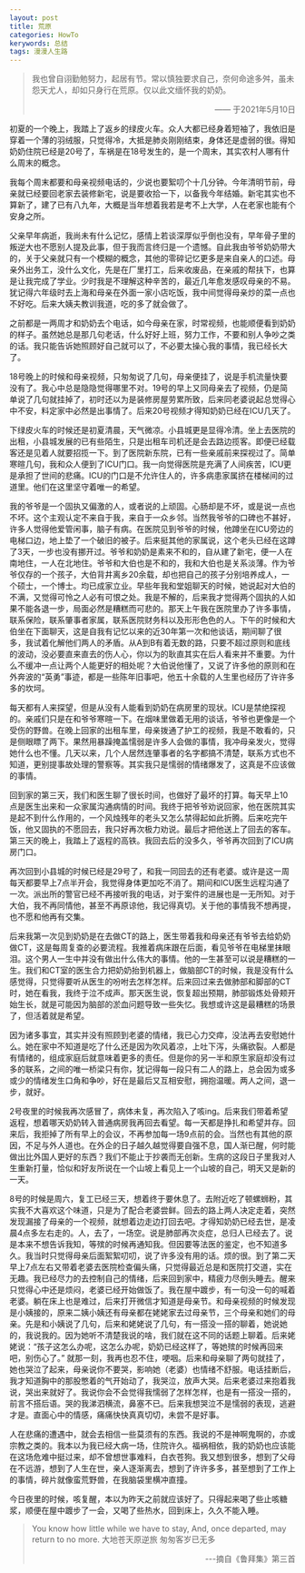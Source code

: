 ```yaml
---
layout: post
title: 荒原
categories: HowTo
kerywords: 总结
tags: 漫漫人生路 
---
```


> 我也曾自诩勤勉努力，起居有节。常以慎独要求自己，奈何命途多舛，虽未怨天尤人，却如只身行在荒原。仅以此文缅怀我的奶奶。
> <p align="right">—— 于2021年5月10日</p>



初夏的一个晚上，我踏上了返乡的绿皮火车。众人大都已经身着短袖了，我依旧是穿着一个薄的羽绒服，只觉得冷，大抵是肺炎刚刚结束，身体还是虚弱的很。得知奶奶住院已经是20号了，车祸是在18号发生的，是一个周末，其实农村人哪有什么周末的概念。

我每个周末都要和母亲视频电话的，少说也要絮叨个十几分钟。今年清明节前，母亲就已经要回老家去装修新宅，说是要收拾一下，以备我今年结婚。新宅其实也不算新了，建了已有八九年，大概是当年想着我若是考不上大学，人在老家也能有个安身之所。

父亲早年病逝，我尚未有什么记忆，感情上若谈深厚似乎倒也没有，早年骨子里的叛逆大也不愿别人提及此事，但于我而言终归是一个遗憾。自此我由爷爷奶奶带大的，关于父亲就只有一个模糊的概念，其他的零碎记忆更多是来自亲人的口述。母亲外出务工，没什么文化，先是在厂里打工，后来收废品，在亲戚的帮扶下，也算是让我完成了学业。少时我是不理解这种辛苦的，最近几年愈发感叹母亲的不易。犹记得六年级时去上海和母亲在外面一家小店吃饭，我中间觉得母亲炒的菜一点也不好吃。后来大姨夫教训我道，吃的多了就会做了。

之前都是一两周才和奶奶去个电话，如今母亲在家，时常视频，也能顺便看到奶奶的样子。虽然她总是那几句老话，什么好好上班，努力工作，不要和别人争吵之类的话。我只能告诉她照顾好自己就可以了，不必要太操心我的事情，我已经长大了。

18号晚上的时候和母亲视频，只匆匆说了几句，母亲便挂了，说是手机流量快要没有了。我心中总是隐隐觉得哪里不对。19号的早上又同母亲去了视频，仍是简单说了几句就挂掉了，初时还以为是装修房屋劳累所致，后来同老婆说起总觉得心中不安，料定家中必然是出事情了。后来20号视频才得知奶奶已经在ICU几天了。

下绿皮火车的时候还是初夏清晨，天气微凉。小县城更是显得冷清。坐上去医院的出租，小县城发展的已有些陌生，只是出租车司机还是会去路边揽客。即便已经载客还是见着人就要招揽一下。到了医院新东院，已有一些亲戚前来探视过了。简单寒暄几句，我和众人便到了ICU门口。我一向觉得医院是充满了人间疾苦，ICU更是承担了世间的悲痛。ICU的门口是不允许住人的，许多病患家属挤在楼梯间的过道里。他们在这里坚守着唯一的希望。

我的爷爷是一个固执又偏激的人，或者说的上顽固。心肠却是不坏，或是说一点也不坏。这个主观认定不来自于我，来自于一众乡邻。当然我爷爷的口碑也不甚好，许多人觉得他爱管闲事，脑子有病。在医院见到爷爷的时候，他蹲坐在ICU旁边的电梯口边，地上垫了一个破旧的被子。后来挺其他的家属说，这个老头已经在这蹲了3天，一步也没有挪开过。爷爷和奶奶是素来不和的，自从建了新宅，便一人在南地住，一人在北地住。爷爷和大伯也是不和的，我和大伯也是关系淡薄。作为爷爷仅存的一个孩子，大伯背井离乡20余载，却也把自己的孩子分别培养成人，一个硕士，一个博士。均已成家立业。早些年我和堂姐聊天的时候，她说起对大伯的不满，又觉得可怜之人必有可恨之处。我是不解的，后来我才觉得两个固执的人如果不能各退一步，局面必然是糟糕而可悲的。那天上午我在医院里办了许多事情，联系保险，联系肇事者家属，联系医院财务科以及形形色色的人。下午的时候和大伯坐在下面聊天，这是自我有记忆以来的近30年第一次和他谈话，期间聊了很多，我试着化解他们两人的矛盾。从A到B有着无数的路，只要不超过原则和底线的波动，没必要直来直去的伤人心，你以为的耿直其实在后人看来并不重要。为什么不缓冲一点让两个人能更好的相处呢？大伯说他懂了，又说了许多他的原则和在外奔波的“英勇”事迹，都是一些陈年旧事吧，他五十余载的人生里也经历了许许多多的坎坷。

每天都有人来探望，但是从没有人能看到奶奶在病房里的现状。ICU是禁绝探视的。亲戚们只是在和爷爷寒暄一下。在烟味里做着无用的谈话，爷爷也更像是一个受伤的野兽。在晚上回家的出租车里，母亲拨通了护工的视频，我是不敢看的，只是侧眼瞟了两下。果然用暴躁掩盖懦弱是许多人会做的事情，我冲母亲发火，觉得她什么也不懂。几天以来，几个人居然连肇事者的名字都搞不清楚，联系方式也不知道，更别提事故处理的警察等。其实我只是懦弱的情绪爆发了，这真是不应该做的事情。

回到家的第三天，我们和医生聊了很长时间，也做好了最坏的打算。每天早上10点是医生出来和一众家属沟通病情的时间。我终于把爷爷劝说回家，他在医院其实是起不到什么作用的，一个风烛残年的老头又怎么禁得起如此折腾。后来吃完午饭，他又固执的不愿回去，我只好再次极力劝说。最后才把他送上了回去的客车。第三天的晚上，我踏上了返程的高铁。我回去后的没多久，爷爷再次回到了ICU病房门口。

再次回到小县城的时候已经是29号了，和我一同回去的还有老婆。或许是这一周每天都要早上7点半开会，我觉得身体更加吃不消了。期间和ICU医生远程沟通了一次。派出所的警官已经不再接听我的电话，对于案件的进展也是一无所知。对于大伯，我不再同情他，甚至不再原谅他，我记得真切。关于他的事情我不想再提，也不愿和他再有交集。

后来我第一次见到奶奶是在去做CT的路上，医生带着我和母亲还有爷爷去给奶奶做CT，这是每周复查的必要流程。我推着病床跟在后面，看见爷爷在电梯里抹眼泪。这个男人一生中并没有做出什么伟大的事情。他的一生甚至可以说是糟糕的一生。我们和CT室的医生合力把奶奶抬到机器上，做脑部CT的时候，我是没有什么感觉得，只觉得要听从医生的吩咐去怎样怎样。后来回过来去做肺部和脚部的CT时，她在看我，我终于泣不成声。那天医生说，恢复超出预期，肺部锻炼处骨颊开始生长，就是可能因为脑部的淤血问题导致一些失忆。我想或许这是最糟糕的场景了，但活着就是希望。

因为诸多事宜，其实并没有照顾到老婆的情绪，我已心力交瘁，没法再去安慰她什么。她在家中不知道是吃了什么还是因为吹风着凉，上吐下泻，头痛欲裂。人都是有情绪的，组成家庭后就意味着更多的责任。但是你的另一半和原生家庭却没有过多的联系，之间的唯一桥梁只有你，犹记得每一段只有二人的路上，总会因为或多或少的情绪发生口角和争吵，好在是最后又互相安慰，拥抱温暖。两人之间，退一步，就好。

2号夜里的时候我再次感冒了，病体未复，再次陷入了咳ing。后来我们带着希望返程，想着哪天奶奶转入普通病房我再回去看望。每一天都是挣扎和希望并存。回来后，我拒掉了所有早上的会议，不再参加每一场9点前的会。当然也有其他的原因，不足与外人道也。在外企的日子越久越觉得要自强不息，国人渐已醒，何时能做出比外国人更好的东西？我们不能止于抄袭而无创新。生病的这段日子里我对人生重新打量，恰似和好友所说在一个山坡上看见上一个山坡的自己，明天又是新的一天。

8号的时候是周六，复工已经三天，想着终于要休息了。去附近吃了顿螺蛳粉，其实我不大喜欢这个味道，只是为了配合老婆尝鲜。回去的路上两人决定走着，突然发现漏接了母亲的一个视频，就想着边走边打回去吧。才得知奶奶已经去世，是凌晨4点多左右走的。人，去了，一场空。说是肺部再次炎症，总归人已经去了。说是本来不想告诉我知，等殡的时候再通知我。但因要等法医的鉴定，也不知道多久。我当时只觉得母亲后面絮絮叨叨，说了许多没有用的话。烦的很。到了第二天早上7点左右又带着老婆去医院检查偏头痛，只觉得最近总是和医院打交道，实在无趣。我已经尽力的去控制自己的情绪，后来回到家中，精疲力尽倒头睡去。醒来只觉得心中还是烦闷，老婆已经开始做饭了。我在屋中踱步，有一句没一句的喊着老婆。躺在床上也是难过，后来打开微信才知道是母亲节。和母亲视频的时候发现是小姨接的，原来二姨小姨还有母亲都在姥姥家去过母亲节，三个母亲和她们的母亲。先是和小姨说了几句，后来和姥姥说了几句，有一搭没一搭的聊着，她说她的，我说我的。因为她听不清楚我说的啥，我们就在这不同的话题上聊着。后来姥姥说：“孩子这怎么办呢，这怎么办呢，奶奶已经这样了，等她殡的时候再回来吧，别伤心了。” 就那一刻，我再也忍不住，哽咽。后来和母亲聊了两句就挂了，她也哭泣了起来，母亲说你不要哭，影响她（老婆）也情绪不舒服。电话挂断后，我才知道胸中的那股憋着的气开始动了，我哭泣，放声大哭。后来老婆过来抱着我说，哭出来就好了。我说你会不会觉得我懦弱了怎样怎样，也是有一搭没一搭的，前言不搭后语。哭的我涕泗横流，鼻塞不已。后来我想哭泣不是懦弱的表现，逃避才是。直面心中的情感，痛痛快快真真切切，未尝不是好事。

人在悲痛的遭遇中，就会去相信一些莫须有的东西。我说的不是神啊鬼啊的，亦或宗教之类的。我本以为我已经大病一场，住院许久。福祸相依，我的奶奶也应该能在这场危难中挺过来，却不曾想世事难料，白衣苍狗。我又想到很多，想到了父母在不远游，想到了人生在世，亲人逐渐离去，想到了许许多多，甚至想到了工作上的事情，碎片就像蛮荒野兽，在我脑袋里横冲直撞。

今日夜里的时候，咳复醒，本以为昨天之前就应该好了。只得起来喝了些止咳糖浆，顺便在屋中踱步了一会，又喝了些热水，回到床上，久久不能入睡。


> You know how little while we have to stay, 
And, once departed, may return to no more.
>大地苍天原逆旅
匆匆客岁已无多
> <p align="right">  ---摘自《鲁拜集》第三首</p>